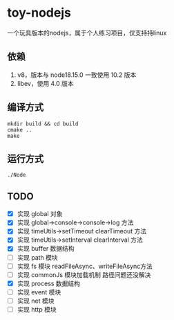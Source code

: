 # toy-nodejs
一个玩具版本的nodejs，属于个人练习项目，仅支持持linux

## 依赖

1. v8，版本与 node18.15.0 一致使用 10.2 版本
2. libev，使用 4.0 版本


## 编译方式
```shell
mkdir build && cd build
cmake ..
make
```

## 运行方式
```shell
./Node
```

## TODO

- [x] 实现 global 对象
- [x] 实现 global->console->console->log 方法
- [x] 实现 timeUtils->setTimeout clearTimeout 方法
- [x] 实现 timeUtils->setInterval clearInterval 方法
- [x] 实现 buffer 数据结构
- [ ] 实现 path 模块
- [ ] 实现 fs 模块 readFileAsync、writeFileAsync方法
- [ ] 实现 commonJs 模块加载机制 路径问题还没解决
- [x] 实现 process 数据结构
- [ ] 实现 event 模块
- [ ] 实现 net 模块
- [ ] 实现 http 模块
